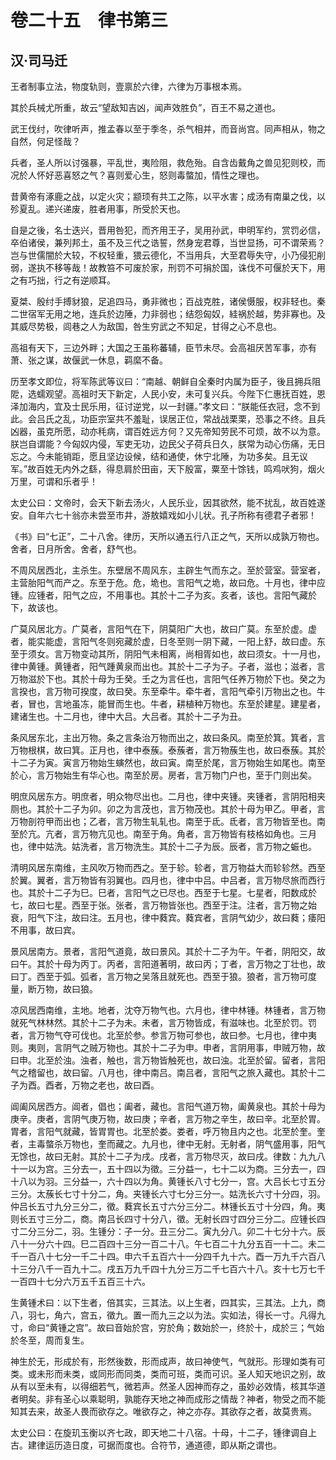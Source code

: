 # 卷二十五　律书第三

## 汉·司马迁

王者制事立法，物度轨则，壹禀於六律，六律为万事根本焉。  
  
其於兵械尤所重，故云“望敌知吉凶，闻声效胜负”，百王不易之道也。  
  
武王伐纣，吹律听声，推孟春以至于季冬，杀气相并，而音尚宫。同声相从，物之自然，何足怪哉？  
  
兵者，圣人所以讨强暴，平乱世，夷险阻，救危殆。自含齿戴角之兽见犯则校，而况於人怀好恶喜怒之气？喜则爱心生，怒则毒螫加，情性之理也。  
  
昔黄帝有涿鹿之战，以定火灾；颛顼有共工之陈，以平水害；成汤有南巢之伐，以殄夏乱。递兴递废，胜者用事，所受於天也。  
  
自是之後，名士迭兴，晋用咎犯，而齐用王子，吴用孙武，申明军约，赏罚必信，卒伯诸侯，兼列邦土，虽不及三代之诰誓，然身宠君尊，当世显扬，可不谓荣焉？岂与世儒闇於大较，不权轻重，猥云德化，不当用兵，大至君辱失守，小乃侵犯削弱，遂执不移等哉！故教笞不可废於家，刑罚不可捐於国，诛伐不可偃於天下，用之有巧拙，行之有逆顺耳。  
  
夏桀、殷纣手搏豺狼，足追四马，勇非微也；百战克胜，诸侯慑服，权非轻也。秦二世宿军无用之地，连兵於边陲，力非弱也；结怨匈奴，絓祸於越，势非寡也。及其威尽势极，闾巷之人为敌国，咎生穷武之不知足，甘得之心不息也。  
  
高祖有天下，三边外畔；大国之王虽称蕃辅，臣节未尽。会高祖厌苦军事，亦有萧、张之谋，故偃武一休息，羁縻不备。  
  
历至孝文即位，将军陈武等议曰：“南越、朝鲜自全秦时内属为臣子，後且拥兵阻阸，选蠕观望。高祖时天下新定，人民小安，未可复兴兵。今陛下仁惠抚百姓，恩泽加海内，宜及士民乐用，征讨逆党，以一封疆。”孝文曰：“朕能任衣冠，念不到此。会吕氏之乱，功臣宗室共不羞耻，误居正位，常战战栗栗，恐事之不终。且兵凶器，虽克所愿，动亦秏病，谓百姓远方何？又先帝知劳民不可烦，故不以为意。朕岂自谓能？今匈奴内侵，军吏无功，边民父子荷兵日久，朕常为动心伤痛，无日忘之。今未能销距，愿且坚边设候，结和通使，休宁北陲，为功多矣。且无议军。”故百姓无内外之繇，得息肩於田亩，天下殷富，粟至十馀钱，鸣鸡吠狗，烟火万里，可谓和乐者乎！  
  
太史公曰：文帝时，会天下新去汤火，人民乐业，因其欲然，能不扰乱，故百姓遂安。自年六七十翁亦未尝至市井，游敖嬉戏如小儿状。孔子所称有德君子者邪！  
  
《书》曰“七正”，二十八舍。律历，天所以通五行八正之气，天所以成孰万物也。舍者，日月所舍。舍者，舒气也。  
  
不周风居西北，主杀生。东壁居不周风东，主辟生气而东之。至於营室。营室者，主营胎阳气而产之。东至于危。危，垝也。言阳气之垝，故曰危。十月也，律中应锺。应锺者，阳气之应，不用事也。其於十二子为亥。亥者，该也。言阳气藏於下，故该也。  
  
广莫风居北方。广莫者，言阳气在下，阴莫阳广大也，故曰广莫。东至於虚。虚者，能实能虚，言阳气冬则宛藏於虚，日冬至则一阴下藏，一阳上舒，故曰虚。东至于须女。言万物变动其所，阴阳气未相离，尚相胥如也，故曰须女。十一月也，律中黄锺。黄锺者，阳气踵黄泉而出也。其於十二子为子。子者，滋也；滋者，言万物滋於下也。其於十母为壬癸。壬之为言任也，言阳气任养万物於下也。癸之为言揆也，言万物可揆度，故曰癸。东至牵牛。牵牛者，言阳气牵引万物出之也。牛者，冒也，言地虽冻，能冒而生也。牛者，耕植种万物也。东至於建星。建星者，建诸生也。十二月也，律中大吕。大吕者。其於十二子为丑。  
  
条风居东北，主出万物。条之言条治万物而出之，故曰条风。南至於箕。箕者，言万物根棋，故曰箕。正月也，律中泰蔟。泰蔟者，言万物蔟生也，故曰泰蔟。其於十二子为寅。寅言万物始生螾然也，故曰寅。南至於尾，言万物始生如尾也。南至於心，言万物始生有华心也。南至於房。房者，言万物门户也，至于门则出矣。  
  
明庶风居东方。明庶者，明众物尽出也。二月也，律中夹锺。夹锺者，言阴阳相夹厕也。其於十二子为卯。卯之为言茂也，言万物茂也。其於十母为甲乙。甲者，言万物剖符甲而出也；乙者，言万物生轧轧也。南至于氐。氐者，言万物皆至也。南至於亢。亢者，言万物亢见也。南至于角。角者，言万物皆有枝格如角也。三月也，律中姑洗。姑洗者，言万物洗生。其於十二子为辰。辰者，言万物之蜄也。  
  
清明风居东南维，主风吹万物而西之。至于轸。轸者，言万物益大而轸轸然。西至於翼。翼者，言万物皆有羽翼也。四月也，律中中吕。中吕者，言万物尽旅而西行也。其於十二子为巳。巳者，言阳气之已尽也。西至于七星。七星者，阳数成於七，故曰七星。西至于张。张者，言万物皆张也。西至于注。注者，言万物之始衰，阳气下注，故曰注。五月也，律中蕤宾。蕤宾者，言阴气幼少，故曰蕤；痿阳不用事，故曰宾。  
  
景风居南方。景者，言阳气道竟，故曰景风。其於十二子为午。午者，阴阳交，故曰午。其於十母为丙丁。丙者，言阳道著明，故曰丙；丁者，言万物之丁壮也，故曰丁。西至于弧。弧者，言万物之吴落且就死也。西至于狼。狼者，言万物可度量，断万物，故曰狼。  
  
凉风居西南维，主地。地者，沈夺万物气也。六月也，律中林锺。林锺者，言万物就死气林林然。其於十二子为未。未者，言万物皆成，有滋味也。北至於罚。罚者，言万物气夺可伐也。北至於参。参言万物可参也，故曰参。七月也，律中夷则。夷则，言阴气之贼万物也。其於十二子为申。申者，言阴用事，申贼万物，故曰申。北至於浊。浊者，触也，言万物皆触死也，故曰浊。北至於留。留者，言阳气之稽留也，故曰留。八月也，律中南吕。南吕者，言阳气之旅入藏也。其於十二子为酉。酉者，万物之老也，故曰酉。  
  
阊阖风居西方。阊者，倡也；阖者，藏也。言阳气道万物，阖黄泉也。其於十母为庚辛。庚者，言阴气庚万物，故曰庚；辛者，言万物之辛生，故曰辛。北至於胃。胃者，言阳气就藏，皆胃胃也。北至於娄。娄者，呼万物且内之也。北至於奎。奎者，主毒螫杀万物也，奎而藏之。九月也，律中无射。无射者，阴气盛用事，阳气无馀也，故曰无射。其於十二子为戌。戌者，言万物尽灭，故曰戌。律数：九九八十一以为宫。三分去一，五十四以为徵。三分益一，七十二以为商。三分去一，四十八以为羽。三分益一，六十四以为角。黄锺长八寸七分一，宫。大吕长七寸五分三分。太蔟长七寸十分二，角。夹锺长六寸七分三分一。姑洗长六寸十分四，羽。仲吕长五寸九分三分二，徵。蕤宾长五寸六分三分二。林锺长五寸十分四，角。夷则长五寸三分二，商。南吕长四寸十分八，徵。无射长四寸四分三分二。应锺长四寸二分三分二，羽。生锺分：子一分。丑三分二。寅九分八。卯二十七分十六。辰八十一分六十四。巳二百四十三分一百二十八。午七百二十九分五百一十二。未二千一百八十七分一千二十四。申六千五百六十一分四千九十六。酉一万九千六百八十三分八千一百九十二。戌五万九千四十九分三万二千七百六十八。亥十七万七千一百四十七分六万五千五百三十六。  
  
生黄锺术曰：以下生者，倍其实，三其法。以上生者，四其实，三其法。上九，商八，羽七，角六，宫五，徵九。置一而九三之以为法。实如法，得长一寸。凡得九寸，命曰“黄锺之宫”。故曰音始於宫，穷於角；数始於一，终於十，成於三；气始於冬至，周而复生。  
  
神生於无，形成於有，形然後数，形而成声，故曰神使气，气就形。形理如类有可类。或未形而未类，或同形而同类，类而可班，类而可识。圣人知天地识之别，故从有以至未有，以得细若气，微若声。然圣人因神而存之，虽妙必效情，核其华道者明矣。非有圣心以乘聪明，孰能存天地之神而成形之情哉？神者，物受之而不能知其去来，故圣人畏而欲存之。唯欲存之，神之亦存。其欲存之者，故莫贵焉。  
  
太史公曰：在旋玑玉衡以齐七政，即天地二十八宿。十母，十二子，锺律调自上古。建律运历造日度，可据而度也。合符节，通道德，即从斯之谓也。  
  
